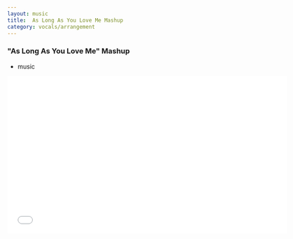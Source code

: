 ```yaml
---
layout: music
title:  As Long As You Love Me Mashup
category: vocals/arrangement
---
```


### "As Long As You Love Me" Mashup

<ul class="c-card__stats">
    <li>music</li>
</ul>

<div class="t-inner">
    <div class="c-media">
        <iframe class="c-media__embed" width="640" height="360" src="//www.youtube.com/embed/quykjOVthGs?rel=0" frameborder="0" allowfullscreen></iframe>
    </div>
</div>

